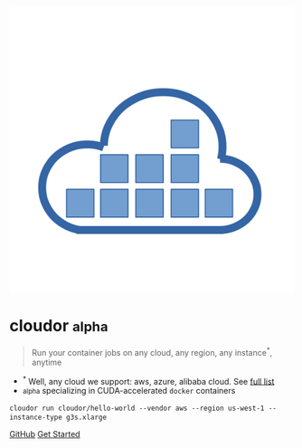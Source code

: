 ![logo](_media/cloudor.svg)

# cloudor <small>alpha</small>

> Run your container jobs on any cloud, any region, any instance<sup>*</sup>, anytime

- <sup>*</sup> Well, any cloud we support: aws, azure, alibaba cloud. See [full list](supported.md)
- <small>alpha</small> specializing in CUDA-accelerated `docker` containers

```
cloudor run cloudor/hello-world --vendor aws --region us-west-1 --instance-type g3s.xlarge
```

[GitHub](https://github.com/cloudor-io)
[Get Started](#quickstart)


